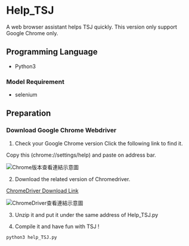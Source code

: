 # Help_TSJ
A web browser assistant helps TSJ quickly.
This version only support Google Chrome only.

## Programming Language
- Python3

### Model Requirement
- selenium

## Preparation
### Download Google Chrome Webdriver
1. Check your Google Chrome version 
Click the following link to find it.  
  
Copy this (chrome://settings/help) and paste on address bar.  
  
![Chrome版本查看連結示意圖](https://imgur.com/ysQwqIQ.png)  
  
2. Download the related version of Chromedriver.  
  
[ChromeDriver Download Link](https://chromedriver.chromium.org/downloads)  
  
![ChromeDriver查看連結示意圖](https://imgur.com/MXGlRXa.png)  
  
3. Unzip it and put it under the same address of Help_TSJ.py
  
5. Compile it and have fun with TSJ !  
```
python3 help_TSJ.py
```
